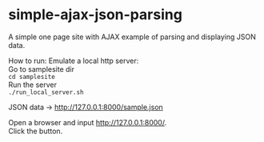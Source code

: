 # simple-ajax-json-parsing
A simple one page site with AJAX example of parsing and displaying JSON data.

How to run:
Emulate a local http server:   
Go to samplesite dir   
`cd samplesite`   
Run the server   
`./run_local_server.sh`   
   
JSON data -> http://127.0.0.1:8000/sample.json   
   
Open a browser and input http://127.0.0.1:8000/.     
Click the button.   
